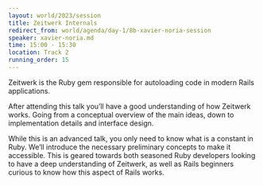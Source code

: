 ```yaml
---
layout: world/2023/session
title: Zeitwerk Internals
redirect_from: world/agenda/day-1/8b-xavier-noria-session
speaker: xavier-noria.md
time: 15:00 - 15:30
location: Track 2
running_order: 15
---
```


Zeitwerk is the Ruby gem responsible for autoloading code in modern Rails applications.

After attending this talk you’ll have a good understanding of how Zeitwerk works. Going from a conceptual overview of the main ideas, down to implementation details and interface design.

While this is an advanced talk, you only need to know what is a constant in Ruby. We’ll introduce the necessary preliminary concepts to make it accessible. This is geared towards both seasoned Ruby developers looking to have a deep understanding of Zeitwerk, as well as Rails beginners curious to know how this aspect of Rails works.
